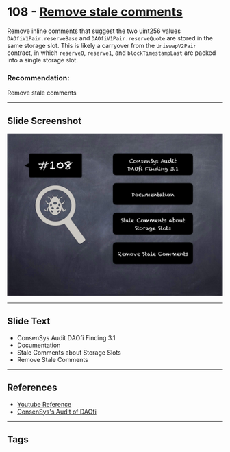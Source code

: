 
# 108 - [Remove stale comments](./Remove%20stale%20comments.md)

Remove inline comments that suggest the two uint256 values `DAOfiV1Pair.reserveBase` and `DAOfiV1Pair.reserveQuote` are stored in the same storage slot. This is likely a carryover from the `UniswapV2Pair` contract, in which `reserve0`, `reserve1`, and `blockTimestampLast` are packed into a single storage slot.


### Recommendation:
Remove stale comments
___
## Slide Screenshot
![108.png](../../images/8.%20Audit%20Findings%20201/108.png)
___
## Slide Text
- ConsenSys Audit DAOfi Finding 3.1
- Documentation
- Stale Comments about Storage Slots
- Remove Stale Comments
___
## References
- [Youtube Reference](https://youtu.be/IXm6JAprhuw?t=551)
- [ConsenSys's Audit of DAOfi](https://consensys.net/diligence/audits/2021/02/daofi/#remove-stale-comments)
___
## Tags
